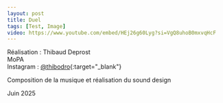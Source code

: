 ```yaml
---
layout: post
title: Duel
tags: [Test, Image]
video: https://www.youtube.com/embed/HEj26g60Lyg?si=VgQ8uhoB0mxvqHcF
---
```


Réalisation : Thibaud Deprost  
MoPA  
Instagram : [@thibodro](https://www.instagram.com/thibodro/){:target="_blank"}  

Composition de la musique et réalisation du sound design

Juin 2025
